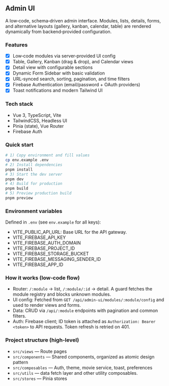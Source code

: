 ## Admin UI

A low‑code, schema‑driven admin interface. Modules, lists, details, forms, and alternative layouts (gallery, kanban, calendar, table) are rendered dynamically from backend‑provided configuration.

### Features

- [x] Low‑code modules via server‑provided UI config
- [x] Table, Gallery, Kanban (drag & drop), and Calendar views
- [x] Detail view with configurable sections
- [x] Dynamic Form Sidebar with basic validation
- [x] URL‑synced search, sorting, pagination, and time filters
- [x] Firebase Authentication (email/password + OAuth providers)
- [x] Toast notifications and modern Tailwind UI

### Tech stack

- Vue 3, TypeScript, Vite
- TailwindCSS, Headless UI
- Pinia (state), Vue Router
- Firebase Auth

### Quick start

```bash
# 1) Copy environment and fill values
cp env.example .env
# 2) Install dependencies
pnpm install
# 3) Start the dev server
pnpm dev
# 4) Build for production
pnpm build
# 5) Preview production build
pnpm preview
```

### Environment variables

Defined in `.env` (see `env.example` for all keys):

- VITE_PUBLIC_API_URL: Base URL for the API gateway.
- VITE_FIREBASE_API_KEY
- VITE_FIREBASE_AUTH_DOMAIN
- VITE_FIREBASE_PROJECT_ID
- VITE_FIREBASE_STORAGE_BUCKET
- VITE_FIREBASE_MESSAGING_SENDER_ID
- VITE_FIREBASE_APP_ID

### How it works (low‑code flow)

- Router: `/:module` → list, `/:module/:id` → detail. A guard fetches the module registry and blocks unknown modules.
- UI config: Fetched from `GET /api/admin-ui/modules/:module/config` and used to render views and forms.
- Data: CRUD via `/api/:module` endpoints with pagination and common filters.
- Auth: Firebase client; ID token is attached as `Authorization: Bearer <token>` to API requests. Token refresh is retried on 401.

### Project structure (high‑level)

- `src/views` — Route pages
- `src/components` — Shared components, organized as atomic design pattern
- `src/composables` — Auth, theme, movie service, toast, preferences
- `src/utils` — data fetch layer and other utility composables.
- `src/stores` — Pinia stores
